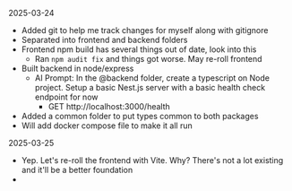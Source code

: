 2025-03-24
 - Added git to help me track changes for myself along with gitignore
 - Separated into frontend and backend folders
 - Frontend npm build has several things out of date, look into this
    - Ran `npm audit fix` and things got worse. May re-roll frontend
 - Built backend in node/express
    - AI Prompt: In the @backend folder, create a typescript on Node project. Setup a basic Nest.js server with a basic health check endpoint for now
        - GET http://localhost:3000/health
 - Added a common folder to put types common to both packages
 - Will add docker compose file to make it all run

2025-03-25
 - Yep. Let's re-roll the frontend with Vite. Why? There's not a lot existing and it'll be a better foundation
 -
